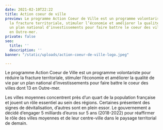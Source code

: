 ```yaml
---
date: 2021-02-10T22:22
title: Action coeur de ville
preview: Le programme Action Coeur de Ville est un programme volontariste pour réduire
  la fracture territoriale, stimuler l’économie et améliorer la qualité de vie par
  un plan national d’investissements pour faire battre le coeur des villes dont 13
  en Outre-mer.
private: false
seo:
  title: ''
  description: ''
banner: "/static/uploads/action-coeur-de-ville-logo.jpeg"

---
```

Le programme Action Coeur de Ville est un programme volontariste pour réduire la fracture territoriale, stimuler l’économie et améliorer la qualité de vie par un plan national d’investissements pour faire battre le coeur des villes dont 13 en Outre-mer.

Les villes moyennes concentrent près d’un quart de la population française et jouent un rôle essentiel au sein des régions. Certaines présentent des signes de dévitalisation, d’autres sont en plein essor. Le gouvernement a décidé d’engager 5 milliards d’euros sur 5 ans (2018-2022) pour réaffirmer le rôle des villes moyennes et de leur centre-ville dans le paysage territorial de demain.